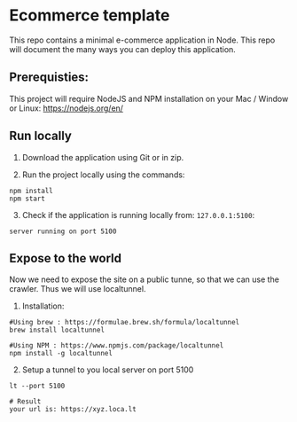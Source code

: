 

# Ecommerce template
This repo contains a minimal e-commerce application in Node. This repo will document the many ways you can deploy this application.

## Prerequisties: 
This project will require NodeJS and NPM installation on your Mac / Window or Linux: 
https://nodejs.org/en/

## Run locally

1. Download the application using Git or in zip.

2. Run the project locally using the commands: 
```
npm install
npm start
```

3. Check if the application is running locally from: `127.0.0.1:5100`:
```
server running on port 5100
```

## Expose to the world

Now we need to expose the site on a public tunne, so that we can use the crawler. Thus we will use localtunnel. 

1. Installation:

```
#Using brew : https://formulae.brew.sh/formula/localtunnel
brew install localtunnel

#Using NPM : https://www.npmjs.com/package/localtunnel
npm install -g localtunnel
```

2. Setup a tunnel to you local server on port 5100
```
lt --port 5100

# Result
your url is: https://xyz.loca.lt
```
